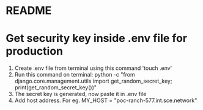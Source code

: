 # README

# Get security key inside .env file for production
1. Create .env file from terminal using this command 'touch .env'
2. Run this command on terminal: python -c "from django.core.management.utils import get_random_secret_key; print(get_random_secret_key())"
3. The secret key is generated, now paste it in .env file
4. Add host address. For eg. MY_HOST = "poc-ranch-577.int.sce.network"